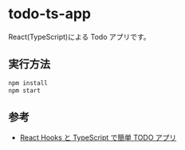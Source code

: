 # todo-ts-app

React(TypeScript)による Todo アプリです。

## 実行方法

```bash
npm install
npm start
```

## 参考

- [React Hooks と TypeScript で簡単 TODO アプリ](https://zenn.dev/sprout2000/articles/60cc8f1aa08b4b)
